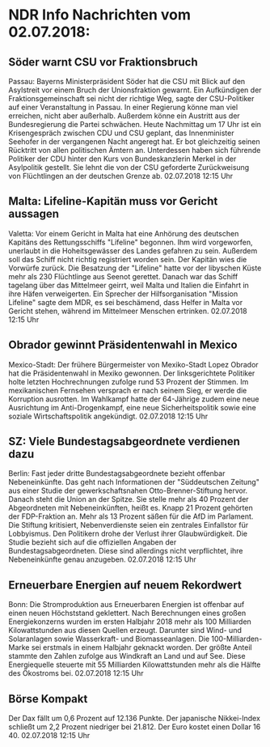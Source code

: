 # NDR Info Nachrichten vom 02.07.2018:


## Söder warnt CSU vor Fraktionsbruch
Passau: Bayerns Ministerpräsident Söder hat die CSU mit Blick auf den Asylstreit vor einem Bruch der Unionsfraktion gewarnt. Ein Aufkündigen der Fraktionsgemeinschaft sei nicht der richtige Weg, sagte der CSU-Politiker auf einer Veranstaltung in Passau. In einer Regierung könne man viel erreichen, nicht aber außerhalb. Außerdem könne ein Austritt aus der Bundesregierung die Partei schwächen. Heute Nachmittag um 17 Uhr ist ein Krisengespräch zwischen CDU und CSU geplant, das Innenminister Seehofer in der vergangenen Nacht angeregt hat. Er bot gleichzeitig seinen Rücktritt von allen politischen Ämtern an. Unterdessen haben sich führende Politiker der CDU hinter den Kurs von Bundeskanzlerin Merkel in der Asylpolitik gestellt. Sie lehnt die von der CSU geforderte Zurückweisung von Flüchtlingen an der deutschen Grenze ab. 02.07.2018 12:15 Uhr 

## Malta: Lifeline-Kapitän muss vor Gericht aussagen
Valetta: Vor einem Gericht in Malta hat eine Anhörung des deutschen Kapitäns des Rettungsschiffs "Lifeline" begonnen. Ihm wird vorgeworfen, unerlaubt in die Hoheitsgewässer des Landes gefahren zu sein. Außerdem soll das Schiff nicht richtig registriert worden sein. Der Kapitän wies die Vorwürfe zurück. Die Besatzung der "Lifeline" hatte vor der libyschen Küste mehr als 230 Flüchtlinge aus Seenot gerettet. Danach war das Schiff tagelang über das Mittelmeer geirrt, weil Malta und Italien die Einfahrt in ihre Häfen verweigerten. Ein Sprecher der Hilfsorganisation "Mission Lifeline" sagte dem MDR, es sei beschämend, dass Helfer in Malta vor Gericht stehen, während im Mittelmeer Menschen ertrinken. 02.07.2018 12:15 Uhr 

## Obrador gewinnt Präsidentenwahl in Mexico
Mexico-Stadt: Der frühere Bürgermeister von Mexiko-Stadt Lopez Obrador hat die Präsidentenwahl in Mexiko gewonnen. Der linksgerichtete Politiker holte letzten Hochrechnungen zufolge rund 53 Prozent der Stimmen. Im mexikanischen Fernsehen versprach er nach seinem Sieg, er werde die Korruption ausrotten. Im Wahlkampf hatte der 64-Jährige zudem eine neue Ausrichtung im Anti-Drogenkampf, eine neue Sicherheitspolitik sowie eine soziale Wirtschaftspolitik angekündigt. 02.07.2018 12:15 Uhr 

## SZ: Viele Bundestagsabgeordnete verdienen dazu
Berlin: Fast jeder dritte Bundestagsabgeordnete bezieht offenbar Nebeneinkünfte. Das geht nach Informationen der "Süddeutschen Zeitung" aus einer Studie der gewerkschaftsnahen Otto-Brenner-Stiftung hervor. Danach steht die Union an der Spitze. Sie stelle mehr als 40 Prozent der Abgeordneten mit Nebeneinkünften, heißt es. Knapp 21 Prozent gehörten der FDP-Fraktion an. Mehr als 13 Prozent säßen für die AfD im Parlament. Die Stiftung kritisiert, Nebenverdienste seien ein zentrales Einfallstor für Lobbyismus. Den Politikern drohe der Verlust ihrer Glaubwürdigkeit. Die Studie bezieht sich auf die offiziellen Angaben der Bundestagsabgeordneten. Diese sind allerdings nicht verpflichtet, ihre Nebeneinkünfte genau anzugeben. 02.07.2018 12:15 Uhr 

## Erneuerbare Energien auf neuem Rekordwert
Bonn:	Die Stromproduktion aus Erneuerbaren Energien ist offenbar auf einen neuen Höchststand geklettert. Nach Berechnungen eines großen Energiekonzerns wurden im ersten Halbjahr 2018 mehr als 100 Milliarden Kilowattstunden aus diesen Quellen erzeugt. Darunter sind Wind- und Solaranlagen sowie Wasserkraft- und Biomasseanlagen. Die 100-Milliarden-Marke sei erstmals in einem Halbjahr geknackt worden. Der größte Anteil stammte den Zahlen zufolge aus Windkraft an Land und auf See. Diese Energiequelle steuerte mit 55 Milliarden Kilowattstunden mehr als die Hälfte des Ökostroms bei. 02.07.2018 12:15 Uhr 

## Börse Kompakt
Der Dax fällt um 0,6 Prozent auf 12.136 Punkte. Der japanische Nikkei-Index schließt um 2,2 Prozent niedriger bei 21.812. Der Euro kostet einen Dollar 16 40. 02.07.2018 12:15 Uhr 
